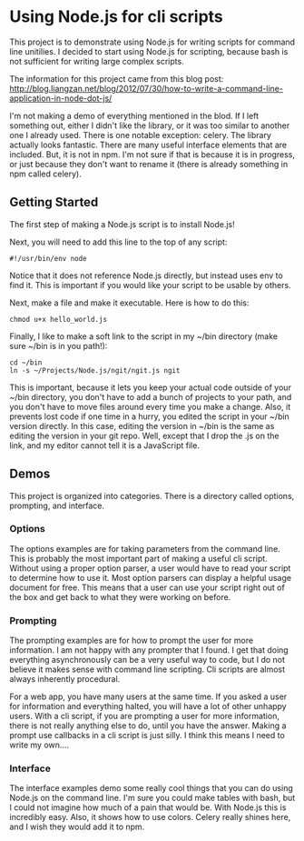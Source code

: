 # Using Node.js for cli scripts

This project is to demonstrate using Node.js for writing scripts for command line unitilies. I decided to start using Node.js for scripting, because bash is not sufficient for writing large complex scripts.

The information for this project came from this blog post: http://blog.liangzan.net/blog/2012/07/30/how-to-write-a-command-line-application-in-node-dot-js/

I'm not making a demo of everything mentioned in the blod. If I left something out, either I didn't like the library, or it was too similar to another one I already used. There is one notable exception: celery. The library actually looks fantastic. There are many useful interface elements that are included. But, it is not in npm. I'm not sure if that is because it is in progress, or just because they don't want to rename it (there is already something in npm called celery).

## Getting Started

The first step of making a Node.js script is to install Node.js!

Next, you will need to add this line to the top of any script:

`#!/usr/bin/env node`

Notice that it does not reference Node.js directly, but instead uses env to find it. This is important if you would like your script to be usable by others.

Next, make a file and make it executable. Here is how to do this:

`chmod u+x hello_world.js`

Finally, I like to make a soft link to the script in my ~/bin directory (make sure ~/bin is in you path!):

```
cd ~/bin
ln -s ~/Projects/Node.js/ngit/ngit.js ngit
```

This is important, because it lets you keep your actual code outside of your ~/bin directory, you don't have to add a bunch of projects to your path, and you don't have to move files around every time you make a change. Also, it prevents lost code if one time in a hurry, you edited the script in your ~/bin version directly. In this case, editing the version in ~/bin is the same as editing the version in your git repo. Well, except that I drop the .js on the link, and my editor cannot tell it is a JavaScript file.

## Demos

This project is organized into categories. There is a directory called options, prompting, and interface.

### Options

The options examples are for taking parameters from the command line. This is probably the most important part of making a useful cli script. Without using a proper option parser, a user would have to read your script to determine how to use it. Most option parsers can display a helpful usage document for free. This means that a user can use your script right out of the box and get back to what they were working on before.

### Prompting

The prompting examples are for how to prompt the user for more information. I am not happy with any prompter that I found. I get that doing everything asynchronously can be a very useful way to code, but I do not believe it makes sense with command line scripting. Cli scripts are almost always inherently procedural.

For a web app, you have many users at the same time. If you asked a user for information and everything halted, you will have a lot of other unhappy users. With a cli script, if you are prompting a user for more information, there is not really anything else to do, until you have the answer. Making a prompt use callbacks in a cli script is just silly. I think this means I need to write my own....

### Interface

The interface examples demo some really cool things that you can do using Node.js on the command line. I'm sure you could make tables with bash, but I could not imagine how much of a pain that would be. With Node.js this is incredibly easy. Also, it shows how to use colors. Celery really shines here, and I wish they would add it to npm.
